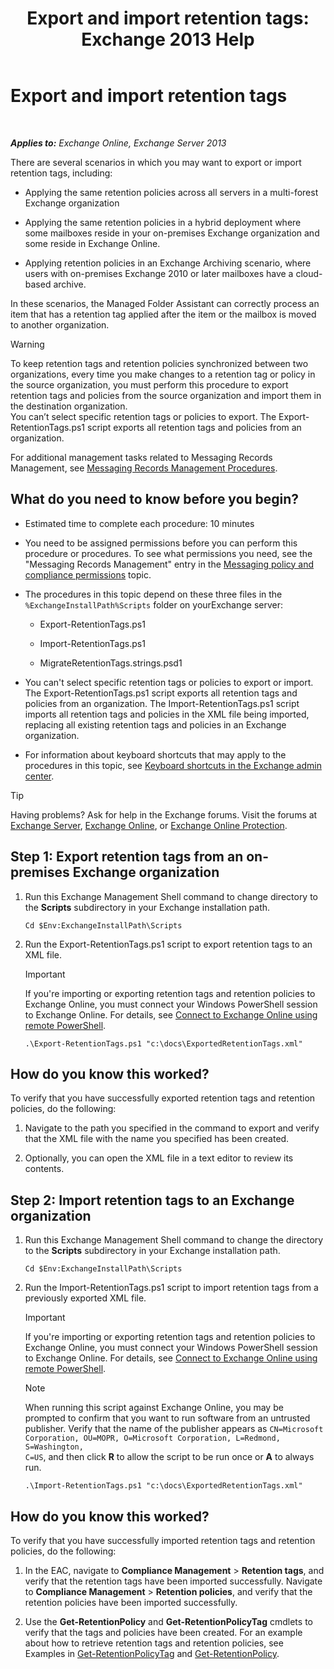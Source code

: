 ﻿---
title: 'Export and import retention tags: Exchange 2013 Help'
TOCTitle: Export and import retention tags
ms:assetid: 18405ea2-7ccc-475e-bd84-8b040e17bf44
ms:mtpsurl: https://technet.microsoft.com/en-us/library/JJ907307(v=EXCHG.150)
ms:contentKeyID: 50639770
ms.date: 12/10/2017
mtps_version: v=EXCHG.150
---

# Export and import retention tags

 

_**Applies to:** Exchange Online, Exchange Server 2013_


There are several scenarios in which you may want to export or import retention tags, including:

  - Applying the same retention policies across all servers in a multi-forest Exchange organization

  - Applying the same retention policies in a hybrid deployment where some mailboxes reside in your on-premises Exchange organization and some reside in Exchange Online.

  - Applying retention policies in an Exchange Archiving scenario, where users with on-premises Exchange 2010 or later mailboxes have a cloud-based archive.

In these scenarios, the Managed Folder Assistant can correctly process an item that has a retention tag applied after the item or the mailbox is moved to another organization.


> [!WARNING]
> To keep retention tags and retention policies synchronized between two organizations, every time you make changes to a retention tag or policy in the source organization, you must perform this procedure to export retention tags and policies from the source organization and import them in the destination organization.<BR>You can’t select specific retention tags or policies to export. The Export-RetentionTags.ps1 script exports all retention tags and policies from an organization.



For additional management tasks related to Messaging Records Management, see [Messaging Records Management Procedures](https://docs.microsoft.com/en-us/office365/securitycompliance/inactive-mailboxes-in-office-365).

## What do you need to know before you begin?

  - Estimated time to complete each procedure: 10 minutes

  - You need to be assigned permissions before you can perform this procedure or procedures. To see what permissions you need, see the "Messaging Records Management" entry in the [Messaging policy and compliance permissions](messaging-policy-and-compliance-permissions-exchange-2013-help.md) topic.

  - The procedures in this topic depend on these three files in the `%ExchangeInstallPath%Scripts` folder on yourExchange server:
    
      - Export-RetentionTags.ps1
    
      - Import-RetentionTags.ps1
    
      - MigrateRetentionTags.strings.psd1

  - You can't select specific retention tags or policies to export or import. The Export-RetentionTags.ps1 script exports all retention tags and policies from an organization. The Import-RetentionTags.ps1 script imports all retention tags and policies in the XML file being imported, replacing all existing retention tags and policies in an Exchange organization.

  - For information about keyboard shortcuts that may apply to the procedures in this topic, see [Keyboard shortcuts in the Exchange admin center](keyboard-shortcuts-in-the-exchange-admin-center-exchange-online-protection-help.md).


> [!TIP]
> Having problems? Ask for help in the Exchange forums. Visit the forums at <A href="https://go.microsoft.com/fwlink/p/?linkid=60612">Exchange Server</A>, <A href="https://go.microsoft.com/fwlink/p/?linkid=267542">Exchange Online</A>, or <A href="https://go.microsoft.com/fwlink/p/?linkid=285351">Exchange Online Protection</A>.



## Step 1: Export retention tags from an on-premises Exchange organization

1.  Run this Exchange Management Shell command to change directory to the **Scripts** subdirectory in your Exchange installation path.
    
        Cd $Env:ExchangeInstallPath\Scripts

2.  Run the Export-RetentionTags.ps1 script to export retention tags to an XML file.
    

    > [!IMPORTANT]
    > If you're importing or exporting retention tags and retention policies to Exchange Online, you must connect your Windows PowerShell session to Exchange Online. For details, see <A href="https://technet.microsoft.com/en-us/library/jj984289(v=exchg.150)">Connect to Exchange Online using remote PowerShell</A>.

    
        .\Export-RetentionTags.ps1 "c:\docs\ExportedRetentionTags.xml"

## How do you know this worked?

To verify that you have successfully exported retention tags and retention policies, do the following:

1.  Navigate to the path you specified in the command to export and verify that the XML file with the name you specified has been created.

2.  Optionally, you can open the XML file in a text editor to review its contents.

## Step 2: Import retention tags to an Exchange organization

1.  Run this Exchange Management Shell command to change the directory to the **Scripts** subdirectory in your Exchange installation path.
    
        Cd $Env:ExchangeInstallPath\Scripts

2.  Run the Import-RetentionTags.ps1 script to import retention tags from a previously exported XML file.
    

    > [!IMPORTANT]
    > If you're importing or exporting retention tags and retention policies to Exchange Online, you must connect your Windows PowerShell session to Exchange Online. For details, see <A href="https://technet.microsoft.com/en-us/library/jj984289(v=exchg.150)">Connect to Exchange Online using remote PowerShell</A>.

    

    > [!NOTE]
    > When running this script against Exchange Online, you may be prompted to confirm that you want to run software from an untrusted publisher. Verify that the name of the publisher appears as <CODE>CN=Microsoft Corporation, OU=MOPR, O=Microsoft Corporation, L=Redmond, S=Washington, C=US</CODE>, and then click <STRONG>R</STRONG> to allow the script to be run once or <STRONG>A</STRONG> to always run.

    
        .\Import-RetentionTags.ps1 "c:\docs\ExportedRetentionTags.xml"

## How do you know this worked?

To verify that you have successfully imported retention tags and retention policies, do the following:

1.  In the EAC, navigate to **Compliance Management** \> **Retention tags**, and verify that the retention tags have been imported successfully. Navigate to **Compliance Management** \> **Retention policies**, and verify that the retention policies have been imported successfully.

2.  Use the **Get-RetentionPolicy** and **Get-RetentionPolicyTag** cmdlets to verify that the tags and policies have been created. For an example about how to retrieve retention tags and retention policies, see Examples in [Get-RetentionPolicyTag](https://technet.microsoft.com/en-us/library/dd298009\(v=exchg.150\)) and [Get-RetentionPolicy](https://technet.microsoft.com/en-us/library/dd298086\(v=exchg.150\)).

